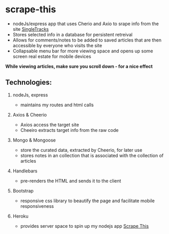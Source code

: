 # scrape-this
- nodeJs/express app that uses Cherio and Axio to srape info from the site [SingleTracks](https://www.singletracks.com/)
- Stores selected info in a database for persistent retreival
- Allows for comments/notes to be added to saved articles that are then accessible by everyone who visits the site
- Collapsable menu bar for more viewing space and opens up some screen real estate for mobile devices

**While viewing articles, make sure you scroll down - for a nice effect**


## Technologies: 

1. nodeJs, express
    - maintains my routes and html calls
  
2. Axios & Cheerio
    - Axios access the target site
    - Cheeiro extracts target info from the raw code
  
3. Mongo & Mongoose
    - store the curated data, extracted by Cheerio, for later use
    - stores notes in an collection that is associated with the collection of articles
  
4. Handlebars
    - pre-renders the HTML and sends it to the client
  
5. Bootstrap
    - responsive css library to beautify the page and facilitate mobile responsiveness
  
6. Heroku
    - provides server space to spin up my nodejs app [Scrape This](https://scrape-this-sz.herokuapp.com/)
